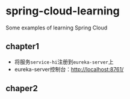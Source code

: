 # spring-cloud-learning
Some examples of learning Spring Cloud
## chapter1
* 将服务`service-hi`注册到`eureka-server`上
* eureka-server控制台：[http://localhost:8761/](http://localhost:8761/)
## chaper2
